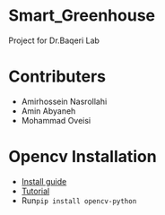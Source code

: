 # Smart_Greenhouse
Project for Dr.Baqeri Lab 
# Contributers
 * Amirhossein Nasrollahi
 * Amin Abyaneh
 * Mohammad Oveisi

# Opencv Installation
 * [Install guide](https://pypi.org/project/opencv-python/)
 * [Tutorial](https://docs.opencv.org/3.0-beta/doc/py_tutorials/py_tutorials.html)
 * Run`pip install opencv-python` 

